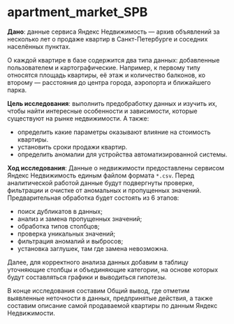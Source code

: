# apartment_market_SPB
   
**Дано**: данные сервиса Яндекс Недвижимость — архив объявлений за несколько лет о продаже квартир в Санкт-Петербурге и соседних населённых пунктах.

О каждой квартире в базе содержится два типа данных: добавленные пользователем и картографические. Например, к первому типу относятся площадь квартиры, её этаж и количество балконов, ко второму — расстояния до центра города, аэропорта и ближайшего парка. 

**Цель исследования**: выполнить предобработку данных и изучить их, чтобы найти интересные особенности и зависимости, которые существуют на рынке недвижимости. А также:
- определить какие параметры оказывают влияние на стоимость квартиры.
- установить сроки продажи квартир.
- определить аномалии для устройства автоматизированной системы.

**Ход исследования**: 
Данные о недвижимости предоставлены сервисом Яндекс Недвижимость единым файлом формата `*.csv`. Перед аналитической работой данные будут подвергнуты проверке, фильтрации и очистке от аномальных и пропущенных значений. Предварительная обработка будет состоять из 6 этапов:
- поиск дубликатов в данных;
- анализ и замена пропущенных значений;
- обработка типов столбцов;
- проверка уникальных значений;
- фильтрация аномалий и выбросов;
- установка заглушек, там где замена невозможна.

Далее, для корректного анализа данных добавим в таблицу уточняющие столбцы и объединяющие категории, на основе которых будут составляться графики и выводиться гипотезы.

В конце исследования составим Общий вывод, где отметим выявленные неточности в данных, предпринятые действия, а также составим описание самой продаваемой квартиры по данным Яндекс Недвижимости.
